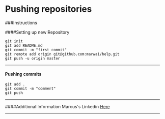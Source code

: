 # Pushing repositories
###Instructions

####Setting up new Repository 
```
git init
git add README.md
git commit -m "first commit"
git remote add origin git@github.com:marwai/help.git
git push -u origin master
```
___
#### Pushing commits

```
git add .
git commit -m "comment"
git push
```
___
####Additional Information
Marcus's Linkedin [Here](https://www.linkedin.com/in/man-wai-tse-96mt/)
___